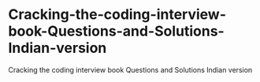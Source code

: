 # Cracking-the-coding-interview-book-Questions-and-Solutions-Indian-version

Cracking the coding interview book Questions and Solutions Indian version


